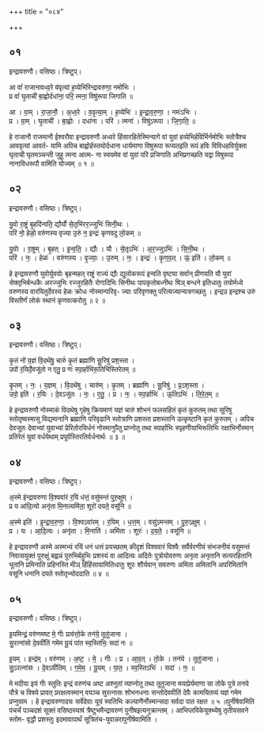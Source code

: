 +++
title = "०८४"

+++


## ०१
इन्द्रावरुणौ। वसिष्ठः। त्रिष्टुप्।

आ वां॑ राजानावध्व॒रे व॑वृत्यां ह॒व्येभि॑रिन्द्रावरुणा॒ नमो॑भिः ।  
प्र वां॑ घृ॒ताची॑ बा॒ह्वोर्दधा॑ना॒ परि॒ त्मना॒ विषु॑रूपा जिगाति ॥

आ । वा॒म् । रा॒जा॒नौ॒ । अ॒ध्व॒रे । व॒वृ॒त्या॒म् । ह॒व्येभिः॑ । इ॒न्द्रा॒व॒रु॒णा॒ । नमः॑ऽभिः ।  
प्र । वा॒म् । घृ॒ताची॑ । बा॒ह्वोः । दधा॑ना । परि॑ । त्मना॑ । विषु॑ऽरूपा । जि॒गा॒ति॒ ॥

हे राजानौ राजमानौ ईश्वरौवा इन्द्रावरुणौ अध्वरे हिंसारहितेस्मिन्यागे वां युवां हव्येभिर्हविर्भिर्नमोभिः स्तोत्रैश्च आववृत्यां आवर्त- यामि अपिच बाह्वोर्हस्तयोर्दधाना धार्यमाणा विषुरूपा रूप्यतइति रूपं हविः विविधहविर्युक्ता घृताची घृतमञ्चन्ती जुहू त्मना आत्म- ना स्वयमेव वां युवां परि प्रजिगाति अभिप्रगच्छति यद्वा विषुरूपा नानाविधरूपौ वामिति योज्यम् ॥ १ ॥

## ०२
इन्द्रावरुणौ। वसिष्ठः। त्रिष्टुप्।

यु॒वो रा॒ष्ट्रं बृ॒हदि॑न्वति॒ द्यौर्यौ से॒तृभि॑रर॒ज्जुभिः॑ सिनी॒थः ।  
परि॑ नो॒ हेळो॒ वरु॑णस्य वृज्या उ॒रुं न॒ इन्द्रः॑ कृणवदु लो॒कम् ॥

यु॒वोः । रा॒ष्ट्रम् । बृ॒हत् । इ॒न्व॒ति॒ । द्यौः । यौ । से॒तृऽभिः॑ । अ॒र॒ज्जुऽभिः॑ । सि॒नी॒थः ।  
परि॑ । नः॒ । हेळः॑ । वरु॑णस्य । वृ॒ज्याः॒ । उ॒रुम् । नः॒ । इन्द्रः॑ । कृ॒ण॒व॒त् । ऊं॒ इति॑ । लो॒कम् ॥

हे इन्द्रावरुणौ युवोर्युवयोः बृहन्महत् राष्ट्रं राज्यं द्यौः द्युलोकरूपं इन्वति वृष्ट्या सर्वान् प्रीणयति यौ युवां सेक्तृभिर्बन्धकैः अरज्जुभिः रज्जुरहितैः रोगादिभिः सिनीथः पापकृतोबध्नीथः षिञ् बन्धने इतिधातुः तयोर्मध्ये वरुणस्य वारयितुर्देवस्य हेळः क्रोधः नोस्मान्परिवृ- ज्याः परिवृणक्तु परित्यज्यान्यत्रगच्छतु । इन्द्रउ इन्द्रश्च उरुं विस्तीर्णं लोकं स्थानं कृणवत्करोतु ॥ २ ॥

## ०३
इन्द्रावरुणौ। वसिष्ठः। त्रिष्टुप्।

कृ॒तं नो॑ य॒ज्ञं वि॒दथे॑षु॒ चारुं॑ कृ॒तं ब्रह्मा॑णि सू॒रिषु॑ प्रश॒स्ता ।  
उपो॑ र॒यिर्दे॒वजू॑तो न एतु॒ प्र णः॑ स्पा॒र्हाभि॑रू॒तिभि॑स्तिरेतम् ॥

कृ॒तम् । नः॒ । य॒ज्ञम् । वि॒दथे॑षु । चारु॑म् । कृ॒तम् । ब्रह्मा॑णि । सू॒रिषु॑ । प्र॒ऽश॒स्ता ।  
उपो॒ इति॑ । र॒यिः । दे॒वऽजू॑तः । नः॒ । ए॒तु॒ । प्र । नः॒ । स्पा॒र्हाभिः॑ । ऊ॒तिऽभिः॑ । ति॒रे॒त॒म् ॥

हे इन्द्रावरुणौ नोस्माकं विदथेषु गृहेषु क्रियमाणं यज्ञं चारुं शोभनं फलसहितं कृतं कुरुतम् तथा सूरिषु स्तोतृष्वस्मासु विद्यमानानि ब्रह्माणि परिवृढानि स्तोत्राणि प्रशस्ता प्रशस्तानि उत्कृष्टानि कृतं कुरुतम् । अपिच देवजूतः देवाभ्यां युवाभ्यां प्रेरितोरयिर्धनं नोस्मानुपैतु प्राप्नोतु तथा स्पार्हाभिः स्पृहणीयाभिरूतिभिः रक्षाभिर्नोस्मान् प्रतिरेतं युवां वर्धयेथाम् प्रपूर्वस्तिरतिर्वर्धनार्थः ॥ ३ ॥

## ०४
इन्द्रावरुणौ। वसिष्ठः। त्रिष्टुप्।

अ॒स्मे इ॑न्द्रावरुणा वि॒श्ववा॑रं र॒यिं ध॑त्तं॒ वसु॑मन्तं पुरु॒क्षुम् ।  
प्र य आ॑दि॒त्यो अनृ॑ता मि॒नात्यमि॑ता॒ शूरो॑ दयते॒ वसू॑नि ॥

अ॒स्मे इति॑ । इ॒न्द्रा॒व॒रु॒णा॒ । वि॒श्वऽवा॑रम् । र॒यिम् । ध॒त्त॒म् । वसु॑ऽमन्तम् । पु॒रु॒ऽक्षुम् ।  
प्र । यः । आ॒दि॒त्यः । अनृ॑ता । मि॒नाति॑ । अमि॑ता । शूरः॑ । द॒य॒ते॒ । वसू॑नि ॥

हे इन्द्रावरुणौ अस्मे अस्मभ्यं रयिं धनं धत्तं प्रयच्छतम् कीदृशं विश्ववारं विश्वैः सर्वैर्वरणीयं संभजनीयं वसुमन्तं निवासयुक्तं पुरुक्षुं बह्वन्नं पुरुभिर्बहुभिः प्रशस्यं वा आदित्यः अदितेः पुत्रोयोवरुणः अनृता अनृतानि सत्यरहितानि भूतानि प्रमिनाति प्रहिनस्ति मीञ् हिंहिंसायामितिधातुः शूरः शौर्यवान् सवरुणः अमिता अमितानि अपरिमितानि वसूनि धनानि दयते स्तोतृभ्योददाति ॥ ४ ॥

## ०५
इन्द्रावरुणौ। वसिष्ठः। त्रिष्टुप्।

इ॒यमिन्द्रं॒ वरु॑णमष्ट मे॒ गीः प्राव॑त्तो॒के तन॑ये॒ तूतु॑जाना ।  
सु॒रत्ना॑सो दे॒ववी॑तिं गमेम यू॒यं पा॑त स्व॒स्तिभिः॒ सदा॑ नः ॥

इ॒यम् । इन्द्र॑म् । वरु॑णम् । अ॒ष्ट॒ । मे॒ । गीः । प्र । आ॒व॒त् । तो॒के । तन॑ये । तूतु॑जाना ।  
सु॒ऽरत्ना॑सः । दे॒वऽवी॑तिम् । ग॒मे॒म॒ । यू॒यम् । पा॒त॒ । स्व॒स्तिऽभिः॑ । सदा॑ । नः॒ ॥

मे मदीया इयं गीः स्तुतिः इन्द्रं वरुणंच अष्ट अश्नुतां व्याप्नोतु तथा तूतुजाना मयाप्रेर्यमाणा सा तोके पुत्रे तनये पौत्रे च विषये प्रावत् प्ररक्षत्वस्मान् वयञ्च सुरत्नासः शोभनधनाः सन्तोदेववीतिं देवैः कामयितव्यं यज्ञं गमेम प्रप्नुयाम । हे इन्द्रावरुणादयः सर्वेदेवाः यूयं स्वतिभिः कल्याणैर्नोस्मान्सदा सर्वदा पात रक्षत ॥ ५ ॥पुनीषेवामिति पंचर्चं पञ्चदशं सूक्तं वसिष्ठस्याषं त्रैष्टुभमैन्द्रावरुणं पुनीषइत्यनुक्रान्तम् । आभिप्लविकेयूक्थ्येषु तृतीयसवने स्तोम- वृद्धौ प्रशस्तुः इदमावापार्थं सूत्रितंच-युवान्नरापुनीषेवामिति ।